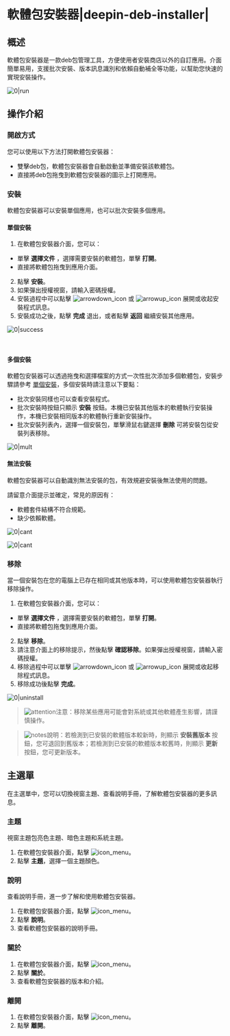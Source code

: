 # 軟體包安裝器|deepin-deb-installer|

## 概述

軟體包安裝器是一款deb包管理工具，方便使用者安裝商店以外的自訂應用。介面簡單易用，支援批次安裝、版本訊息識別和依賴自動補全等功能，以幫助您快速的實現安裝操作。

![0|run](fig/run.png)


## 操作介紹


### 開啟方式

您可以使用以下方法打開軟體包安裝器：

- 雙擊deb包，軟體包安裝器會自動啟動並準備安裝該軟體包。
- 直接將deb包拖曳到軟體包安裝器的圖示上打開應用。

### 安裝

軟體包安裝器可以安裝單個應用，也可以批次安裝多個應用。

#### 單個安裝

1.  在軟體包安裝器介面，您可以：

   - 單擊 **選擇文件** ，選擇需要安裝的軟體包，單擊 **打開**。
   - 直接將軟體包拖曳到應用介面。
2.  點擊 **安裝**。
3.  如果彈出授權視窗，請輸入密碼授權。
4.  安裝過程中可以點擊 ![arrowdown_icon](../common/down.svg) 或 ![arrowup_icon](../common/up.svg) 展開或收起安裝程式訊息。
5.  安裝成功之後，點擊 **完成** 退出，或者點擊 **返回** 繼續安裝其他應用。

![0|success](fig/success.png)

&nbsp;&nbsp;&nbsp;&nbsp;&nbsp;&nbsp;&nbsp;&nbsp;&nbsp;&nbsp;&nbsp;&nbsp;&nbsp;

#### 多個安裝

軟體包安裝器可以透過拖曳和選擇檔案的方式一次性批次添加多個軟體包，安裝步驟請參考 [單個安裝](單個安裝)，多個安裝時請注意以下要點：

- 批次安裝同樣也可以查看安裝程式。
- 批次安裝時按鈕只顯示 **安裝** 按鈕。本機已安裝其他版本的軟體執行安裝操作，本機已安裝相同版本的軟體執行重新安裝操作。
- 批次安裝列表內，選擇一個安裝包，單擊滑鼠右鍵選擇 **刪除** 可將安裝包從安裝列表移除。


![0|mult](fig/multi.png)


#### 無法安裝

軟體包安裝器可以自動識別無法安裝的包，有效規避安裝後無法使用的問題。

請留意介面提示並確定，常見的原因有：

- 軟體套件結構不符合規範。
- 缺少依賴軟體。


![0|cant](fig/cant1.png)

![0|cant](fig/cant2.png)


### 移除

當一個安裝包在您的電腦上已存在相同或其他版本時，可以使用軟體包安裝器執行移除操作。

1.  在軟體包安裝器介面，您可以：

   - 單擊 **選擇文件** ，選擇需要安裝的軟體包，單擊 **打開**。
   - 直接將軟體包拖曳到應用介面。
2. 點擊 **移除**。
3. 請注意介面上的移除提示，然後點擊 **確認移除**。如果彈出授權視窗，請輸入密碼授權。
4. 移除過程中可以單擊 ![arrowdown_icon](../common/down.svg) 或 ![arrowup_icon](../common/up.svg) 展開或收起移除程式訊息。
5. 移除成功後點擊 **完成**。

![0|uninstall](fig/uninstall.png)
&nbsp;&nbsp;&nbsp;&nbsp;&nbsp;&nbsp;&nbsp;&nbsp;&nbsp;&nbsp;&nbsp;&nbsp;&nbsp;

> ![attention](../common/attention.svg)注意：移除某些應用可能會對系統或其他軟體產生影響，請謹慎操作。

> ![notes](../common/notes.svg)說明：若檢測到已安裝的軟體版本較新時，則顯示 **安裝舊版本** 按鈕，您可退回到舊版本；若檢測到已安裝的軟體版本較舊時，則顯示 **更新** 按鈕，您可更新版本。

## 主選單

在主選單中，您可以切換視窗主題、查看說明手冊，了解軟體包安裝器的更多訊息。

### 主題

視窗主題包亮色主題、暗色主題和系統主題。

1. 在軟體包安裝器介面，點擊 ![icon_menu](../common/icon_menu.svg)。
2. 點擊 **主題**，選擇一個主題顏色。

### 說明

查看說明手冊，進一步了解和使用軟體包安裝器。

1. 在軟體包安裝器介面，點擊 ![icon_menu](../common/icon_menu.svg)。
2. 點擊 **說明**。
3. 查看軟體包安裝器的說明手冊。


### 關於

1. 在軟體包安裝器介面，點擊 ![icon_menu](../common/icon_menu.svg)。
2. 點擊 **關於**。
3. 查看軟體包安裝器的版本和介紹。


### 離開

1. 在軟體包安裝器介面，點擊 ![icon_menu](../common/icon_menu.svg)。
2. 點擊 **離開**。

